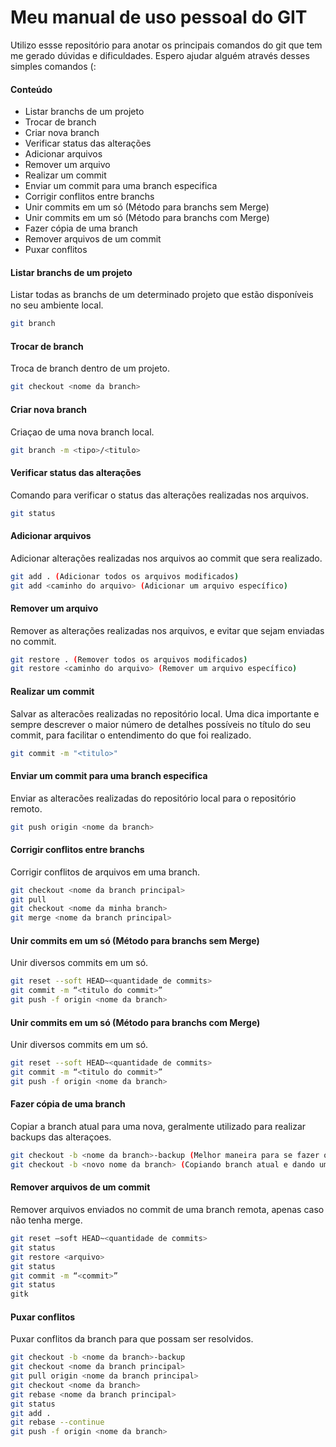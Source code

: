 # Meu manual de uso pessoal do GIT
Utilizo essse repositório para anotar os principais comandos do git que tem me gerado dúvidas e dificuldades. Espero ajudar alguém através desses simples comandos (:

#### Conteúdo
- Listar branchs de um projeto
- Trocar de branch
- Criar nova branch
- Verificar status das alterações
- Adicionar arquivos
- Remover um arquivo
- Realizar um commit
- Enviar um commit para uma branch especifica
- Corrigir conflitos entre branchs
- Unir commits em um só (Método para branchs sem Merge)
- Unir commits em um só (Método para branchs com Merge)
- Fazer cópia de uma branch
- Remover arquivos de um commit
- Puxar conflitos

#### Listar branchs de um projeto
Listar todas as branchs de um determinado projeto que estão disponíveis no seu ambiente local.
```sh
git branch
```

#### Trocar de branch
Troca de branch dentro de um projeto.
```sh
git checkout <nome da branch>
```

#### Criar nova branch
Criaçao de uma nova branch local.
```sh
git branch -m <tipo>/<titulo>
```

#### Verificar status das alterações
Comando para verificar o status das alterações realizadas nos arquivos.
```sh
git status
```

#### Adicionar arquivos
Adicionar alterações realizadas nos arquivos ao commit que sera realizado.
```sh
git add . (Adicionar todos os arquivos modificados)
git add <caminho do arquivo> (Adicionar um arquivo específico)
```

#### Remover um arquivo
Remover as alterações realizadas nos arquivos, e evitar que sejam enviadas no commit.
```sh
git restore . (Remover todos os arquivos modificados)
git restore <caminho do arquivo> (Remover um arquivo específico)
```

#### Realizar um commit
Salvar as alteracões realizadas no repositório local. Uma dica importante e sempre descrever o maior número de detalhes possíveis no título do seu commit, para facilitar o entendimento do que foi realizado.
```sh
git commit -m "<titulo>"
```

#### Enviar um commit para uma branch especifica
Enviar as alteracões realizadas do repositório local para o repositório remoto.
```sh
git push origin <nome da branch>
```

#### Corrigir conflitos entre branchs
Corrigir conflitos de arquivos em uma branch.
```sh
git checkout <nome da branch principal>
git pull
git checkout <nome da minha branch>
git merge <nome da branch principal>
```

#### Unir commits em um só (Método para branchs sem Merge)
Unir diversos commits em um só.
```sh
git reset --soft HEAD~<quantidade de commits>
git commit -m “<titulo do commit>”
git push -f origin <nome da branch>
```

#### Unir commits em um só (Método para branchs com Merge)
Unir diversos commits em um só.
```sh
git reset --soft HEAD~<quantidade de commits>
git commit -m “<titulo do commit>”
git push -f origin <nome da branch>
```

#### Fazer cópia de uma branch
Copiar a branch atual para uma nova, geralmente utilizado para realizar backups das alteraçoes.
```sh
git checkout -b <nome da branch>-backup (Melhor maneira para se fazer o backup de uma branch e manter sua referência)
git checkout -b <novo nome da branch> (Copiando branch atual e dando um novo nome para ela)
```

#### Remover arquivos de um commit
Remover arquivos enviados no commit de uma branch remota, apenas caso não tenha merge.
```sh
git reset —soft HEAD~<quantidade de commits>
git status
git restore <arquivo>
git status
git commit -m “<commit>”
git status
gitk
```

#### Puxar conflitos
Puxar conflitos da branch para que possam ser resolvidos.
```sh
git checkout -b <nome da branch>-backup
git checkout <nome da branch principal>
git pull origin <nome da branch principal>
git checkout <nome da branch>
git rebase <nome da branch principal>
git status
git add .
git rebase --continue
git push -f origin <nome da branch>
```
